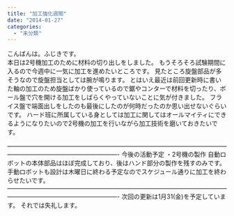 ```yaml
---
title: "加工強化週間"
date: "2014-01-27"
categories: 
  - "未分類"
---
```


こんばんは。ふじきです。  
本日は2号機加工のために材料の切り出しをしました。 もうそろそろ試験期間に入るので今週中に一気に加工を進めたいところです。 見たところ旋盤部品が多そうなので旋盤担当としては腕が鳴ります。 とはいえ最近は前回更新時に書いた軸の加工のため旋盤ばかり使っているので鋸やコンターで材料を切ったり、ボール盤で穴を開ける加工をしばらくやっていないことに気が付きました。 フライス盤で端面出しをしたのも最後にしたのが何時だったのか思い出せないぐらいです。 ハード班に所属している身としては加工に関してはオールマイティにできるようになりたいので2号機の加工を行いながら加工技術を磨いておきたいです。  
  

——————————————————————————————————————————————————————- 今後の活動予定 ・2号機の製作 自動ロボットの本体部品はほぼ完成しており、後はハンド部分の製作を残すのみです。 手動ロボットも設計は木曜日に終わる予定なのでスケジュール通りに加工を終わらせたいです。 ——————————————————————————————————————————————————————- 
次回の更新は1月31(金)を予定しています。 それでは失礼します。
